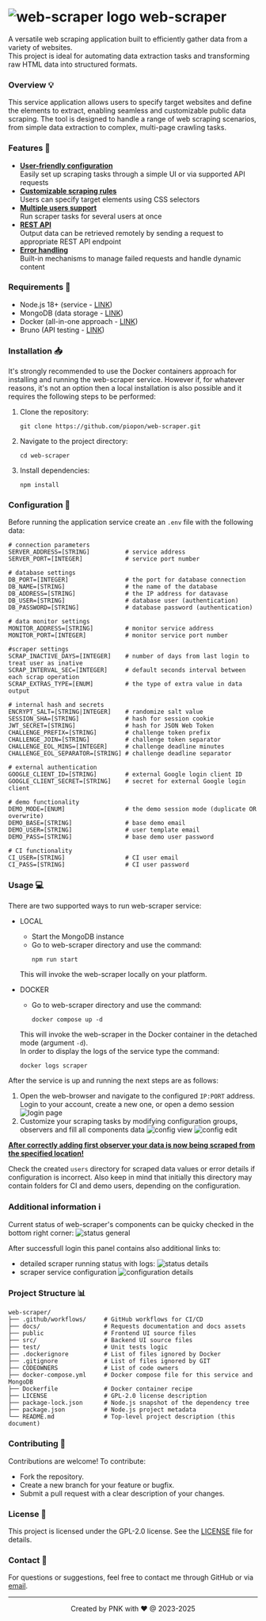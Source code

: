 # ![web-scraper logo](./public/img/logo/logo-32_45deg.png "web-scraper") web-scraper

A versatile web scraping application built to efficiently gather data from a variety of websites.<br>
This project is ideal for automating data extraction tasks and transforming raw HTML data into structured formats.

### Overview 💡

This service application allows users to specify target websites and define the elements to extract, enabling seamless and customizable public data scraping.
The tool is designed to handle a range of web scraping scenarios, from simple data extraction to complex, multi-page crawling tasks.

### Features 🎨

- <ins>**User-friendly configuration**</ins><br>
  Easily set up scraping tasks through a simple UI or via supported API requests
- <ins>**Customizable scraping rules**</ins><br>
  Users can specify target elements using CSS selectors
- <ins>**Multiple users support**</ins><br>
  Run scraper tasks for several users at once
- <ins>**REST API**</ins><br>
  Output data can be retrieved remotely by sending a request to appropriate REST API endpoint
- <ins>**Error handling**</ins><br>
  Built-in mechanisms to manage failed requests and handle dynamic content

### Requirements 📝

- Node.js 18+ (service - [LINK](https://nodejs.org/en/download))
- MongoDB (data storage - [LINK](https://www.mongodb.com/try/download/community))
- Docker (all-in-one approach - [LINK](https://docs.docker.com/get-started/get-docker/))
- Bruno (API testing - [LINK](https://github.com/usebruno/bruno))

### Installation 📥

It's strongly recommended to use the Docker containers approach for installing and running the web-scraper service.
However if, for whatever reasons, it's not an option then a local installation is also possible and it requires the following steps to be performed:

1. Clone the repository:
   ```
   git clone https://github.com/piopon/web-scraper.git
   ```
2. Navigate to the project directory:
   ```
   cd web-scraper
   ```
3. Install dependencies:
   ```
   npm install
   ```

### Configuration 🔧

Before running the application service create an `.env` file with the following data:
```
# connection parameters
SERVER_ADDRESS=[STRING]          # service address
SERVER_PORT=[INTEGER]            # service port number

# database settings
DB_PORT=[INTEGER]                # the port for database connection
DB_NAME=[STRING]                 # the name of the database
DB_ADDRESS=[STRING]              # the IP address for datavase
DB_USER=[STRING]                 # database user (authentication)
DB_PASSWORD=[STRING]             # database password (authentication)

# data monitor settings
MONITOR_ADDRESS=[STRING]         # monitor service address
MONITOR_PORT=[INTEGER]           # monitor service port number

#scraper settings
SCRAP_INACTIVE_DAYS=[INTEGER]    # number of days from last login to treat user as inative
SCRAP_INTERVAL_SEC=[INTEGER]     # default seconds interval between each scrap operation
SCRAP_EXTRAS_TYPE=[ENUM]         # the type of extra value in data output

# internal hash and secrets
ENCRYPT_SALT=[STRING|INTEGER]    # randomize salt value
SESSION_SHA=[STRING]             # hash for session cookie
JWT_SECRET=[STRING]              # hash for JSON Web Token
CHALLENGE_PREFIX=[STRING]        # challenge token prefix
CHALLENGE_JOIN=[STRING]          # challenge token separator
CHALLENGE_EOL_MINS=[INTEGER]     # challenge deadline minutes
CHALLENGE_EOL_SEPARATOR=[STRING] # challenge deadline separator

# external authentication
GOOGLE_CLIENT_ID=[STRING]        # external Google login client ID
GOOGLE_CLIENT_SECRET=[STRING]    # secret for external Google login client

# demo functionality
DEMO_MODE=[ENUM]                 # the demo session mode (duplicate OR overwrite)
DEMO_BASE=[STRING]               # base demo email
DEMO_USER=[STRING]               # user template email
DEMO_PASS=[STRING]               # base demo user password

# CI functionality
CI_USER=[STRING]                 # CI user email
CI_PASS=[STRING]                 # CI user password
```

### Usage 💻

There are two supported ways to run web-scraper service:

* LOCAL

  * Start the MongoDB instance
  * Go to web-scraper directory and use the command:
    ```
    npm run start
    ```
  This will invoke the web-scraper locally on your platform.

* DOCKER

  * Go to web-scraper directory and use the command:
    ```
    docker compose up -d
    ```
  This will invoke the web-scraper in the Docker container in the detached mode (argument `-d`).<br>
  In order to display the logs of the service type the command:
  ```
  docker logs scraper
  ```

After the service is up and running the next steps are as follows:

1. Open the web-browser and navigate to the configured `IP:PORT` address.<br>
   Login to your account, create a new one, or open a demo session
   ![login page](./docs/images/000_login.png "web-scraper login")
2. Customize your scraping tasks by modifying configuration groups, observers and fill all components data
   ![config view](./docs/images/001_config-view.png "web-scraper config view")
   ![config edit](./docs/images/002_config-edit.png "web-scraper config edit")

__<ins>After correctly adding first observer your data is now being scraped from the specified location!</ins>__

Check the created `users` directory for scraped data values or error details if configuration is incorrect.
Also keep in mind that initially this directory may contain folders for CI and demo users, depending on the configuration.

### Additional information ℹ️

Current status of web-scraper's components can be quicky checked in the bottom right corner:
![status general](./docs/images/003_status-general.png "web-scraper status preview")

After successfull login this panel contains also additional links to:
* detailed scraper running status with logs:
  ![status details](./docs/images/004_status-view.png "web-scraper status view")
* scraper service configuration
  ![configuration details](./docs/images/005_config-view.png "web-scraper configuration view")

### Project Structure 📊

```
web-scraper/
├── .github/workflows/     # GitHub workflows for CI/CD
├── docs/                  # Requests documentation and docs assets
├── public                 # Frontend UI source files
├── src/                   # Backend UI source files
├── test/                  # Unit tests logic
├── .dockerignore          # List of files ignored by Docker
├── .gitignore             # List of files ignored by GIT
├── CODEOWNERS             # List of code owners
├── docker-compose.yml     # Docker compose file for this service and MongoDB
├── Dockerfile             # Docker container recipe
├── LICENSE                # GPL-2.0 license description
├── package-lock.json      # Node.js snapshot of the dependency tree
├── package.json           # Node.js project metadata
└── README.md              # Top-level project description (this document)
```

### Contributing 🤝

Contributions are welcome! To contribute:
- Fork the repository.
- Create a new branch for your feature or bugfix.
- Submit a pull request with a clear description of your changes.

### License 📜

This project is licensed under the GPL-2.0 license.
See the [LICENSE](./LICENSE) file for details.

### Contact 💬

For questions or suggestions, feel free to contact me through GitHub or via [email](mailto:piopon.github@gmail.com).

---
<p align="center">Created by PNK with ❤ @ 2023-2025</p>